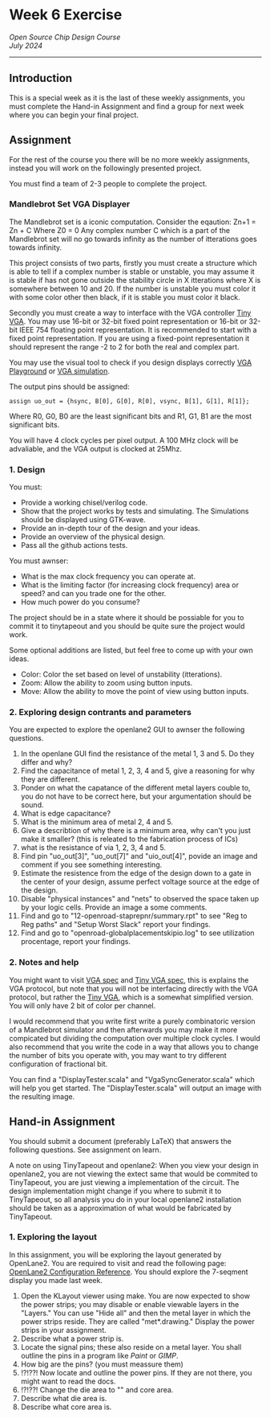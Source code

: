 # Week 6 Exercise  
*Open Source Chip Design Course*  
*July 2024*

---

## Introduction
This is a special week as it is the last of these weekly assignments, you must complete the Hand-in Assignment and find a group for next week where you can begin your final project.

## Assignment
For the rest of the course you there will be no more weekly assignments, instead you will work on the followingly presented project.

You must find a team of 2-3 people to complete the project.

### Mandlebrot Set VGA Displayer
The Mandlebrot set is a iconic computation. Consider the eqaution:
Zn+1 = Zn + C
Where Z0 = 0
Any complex number C which is a part of the Mandlebrot set will no go towards infinity as the number of itterations goes towards infinity.

This project consists of two parts, firstly you must create a structure which is able to tell if a complex number is stable or unstable, you may assume it is stable if has not gone outside the stability circle in X itterations where X is somewhere between 10 and 20.
If the number is unstable you must color it with some color other then black, if it is stable you must color it black.

Secondly you must create a way to interface with the VGA controller [Tiny VGA](https://github.com/mole99/tiny-vga). You may use 16-bit or 32-bit fixed point representation or 16-bit or 32-bit IEEE 754 floating point representation.
It is recommended to start with a fixed point representation. If you are using a fixed-point representation it should represent the range -2 to 2 for both the real and complex part.

You may use the visual tool to check if you design displays correctly [VGA Playground](https://vga-playground.com/) or [VGA simulation](https://github.com/SamanMohseni/VGA-Simulation).

The output pins should be assigned:
```
assign uo_out = {hsync, B[0], G[0], R[0], vsync, B[1], G[1], R[1]};
```
Where R0, G0, B0 are the least significant bits and R1, G1, B1 are the most significant bits.

You will have 4 clock cycles per pixel output. A 100 MHz clock will be advaliable, and the VGA output is clocked at 25Mhz.

### 1. Design
You must:
- Provide a working chisel/verilog code.
- Show that the project works by tests and simulating. The Simulations should be displayed using GTK-wave.
- Provide an in-depth tour of the design and your ideas.
- Provide an overview of the physical design.
- Pass all the github actions tests.

You must awnser:
- What is the max clock frequency you can operate at.
- What is the limiting factor (for increasing clock frequency) area or speed? and can you trade one for the other.
- How much power do you consume?

The project should be in a state where it should be possiable for you to commit it to tinytapeout and you should be quite sure the project would work.

Some optional additions are listed, but feel free to come up with your own ideas.
- Color: Color the set based on level of unstability (itterations).
- Zoom: Allow the ability to zoom using button inputs.
- Move: Allow the ability to move the point of view using button inputs.

### 2. Exploring design contrants and parameters
You are expected to explore the openlane2 GUI to awnser the following questions. 

1. In the openlane GUI find the resistance of the metal 1, 3 and 5. Do they differ and why?
2. Find the capacitance of metal 1, 2, 3, 4 and 5, give a reasoning for why they are different.
3. Ponder on what the capatance of the different metal layers couble to, you do not have to be correct here, but your argumentation should be sound.
4. What is edge capacitance?
5. What is the minimum area of metal 2, 4 and 5.
6. Give a describtion of why there is a minimum area, why can't you just make it smaller? (this is releated to the fabrication process of ICs)
7. what is the resistance of via 1, 2, 3, 4 and 5.
8. Find pin "uo_out[3]", "uo_out[7]" and "uio_out[4]", povide an image and comment if you see something interesting.
9. Estimate the resistence from the edge of the design down to a gate in the center of your design, assume perfect voltage source at the edge of the design.
10. Disable "physical instances" and "nets" to observed the space taken up by your logic cells. Provide an image a some comments.
11. Find and go to "12-openroad-staprepnr/summary.rpt" to see "Reg to Reg paths" and "Setup	Worst Slack" report your findings. 
12. Find and go to "openroad-globalplacementskipio.log" to see utilization procentage, report your findings.

### 2. Notes and help
You might want to visit [VGA spec](http://javiervalcarce.eu/html/vga-signal-format-timming-specs-en.html) and [Tiny VGA spec](http://www.tinyvga.com/vga-timing/640x480@60Hz), this is explains the VGA protocol, but note that you will not be interfacing directly with the VGA protocol, but rather the [Tiny VGA](https://github.com/mole99/tiny-vga), which is a somewhat simplified version. You will only have 2 bit of color per channel.

I would recommend that you write first write a purely combinatoric version of a Mandlebrot simulator and then afterwards you may make it more compicated but dividing the computation over multiple clock cycles.
I would also recommend that you write the code in a way that allows you to change the number of bits you operate with, you may want to try different configuration of fractional bit.

You can find a "DisplayTester.scala" and "VgaSyncGenerator.scala" which will help you get started. The "DisplayTester.scala" will output an image with the resulting image.

## Hand-in Assignment
You should submit a document (preferably LaTeX) that answers the following questions. See assignment on learn.

A note on using TinyTapeout and openlane2: When you view your design in openlane2, you are not viewing the extect same that would be commited to TinyTapeout, you are just viewing a implementation of the circuit. 
The design implementation might change if you where to submit it to TinyTapeout, so all analysis you do in your local openlane2 installation should be taken as a approximation of what would be fabricated by TinyTapeout. 

### 1. Exploring the layout
In this assignment, you will be exploring the layout generated by OpenLane2. You are required to visit and read the following page: [OpenLane2 Configuration Reference](https://openlane2.readthedocs.io/en/latest/reference/configuration.html).
You should explore the 7-seqment display you made last week.

1. Open the KLayout viewer using make.
   You are now expected to show the power strips; you may disable or enable viewable layers in the "Layers." You can use "Hide all" and then the metal layer in which the power strips reside. They are called "met*.drawing."
   Display the power strips in your assignment.
2. Describe what a power strip is.
3. Locate the signal pins; these also reside on a metal layer. You shall outline the pins in a program like *Paint* or *GIMP*.
4. How big are the pins? (you must meassure them)
5. !?!??! Now locate and outline the power pins. If they are not there, you might want to read the docs.
6. !?!??! Change the die area to "" and core area. 
7. Describe what die area is.
8. Describe what core area is.
